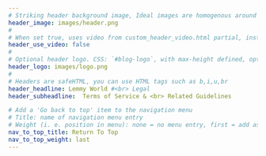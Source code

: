 ```yaml
---
# Striking header background image, Ideal images are homogenous around the centre and contrasting to the text. Non-ideal images can use `title_guard`
header_image: images/header.png
#
# When set true, uses video from custom_header_video.html partial, instead of header_image
header_use_video: false
#
# Optional header logo. CSS: `#blog-logo`, with max-height defined, optimize to prevent scaling
header_logo: images/logo.png
#
# Headers are safeHTML, you can use HTML tags such as b,i,u,br
header_headline: Lemmy World #<br> Legal
header_subheadline:  Terms of Service & <br> Related Guidelines

# Add a 'Go back to top' item to the navigation menu
# Title: name of navigation menu entry
# Weight (i. e. position in menu): none = no menu entry, first = add as first entry, last = ad as last entry
nav_to_top_title: Return To Top
nav_to_top_weight: last
---
```

